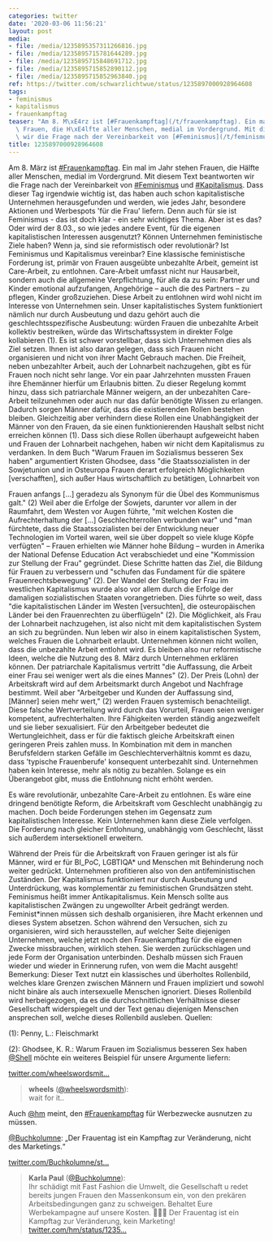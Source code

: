 ```yaml
---
categories: twitter
date: '2020-03-06 11:56:21'
layout: post
media:
- file: /media/1235895357311266816.jpg
- file: /media/1235895715781644289.jpg
- file: /media/1235895715848691712.jpg
- file: /media/1235895715852890112.jpg
- file: /media/1235895715852963840.jpg
ref: https://twitter.com/schwarzlichtwue/status/1235897000928964608
tags:
- feminismus
- kapitalismus
- frauenkampftag
teaser: "Am 8. M\xE4rz ist [#Frauenkampftag](/t/frauenkampftag). Ein mal im Jahr stehen\
  \ Frauen, die H\xE4lfte aller Menschen, medial im Vordergrund. Mit diesem Text beantworten\
  \ wir die Frage nach der Vereinbarkeit von [#Feminismus](/t/feminismus) und [#Kapitalismus](/t/kapitalismus). "
title: 1235897000928964608
---
```

Am 8. März ist [#Frauenkampftag](/t/frauenkampftag). Ein mal im Jahr stehen Frauen, die Hälfte aller Menschen, medial im Vordergrund. Mit diesem Text beantworten wir die Frage nach der Vereinbarkeit von [#Feminismus](/t/feminismus) und [#Kapitalismus](/t/kapitalismus). 
Dass dieser Tag irgendwie wichtig ist, das haben auch schon kapitalistische Unternehmen herausgefunden und werden, wie jedes Jahr, besondere Aktionen und Werbespots 'für die Frau' liefern. Denn auch für sie ist Feminismus - das ist doch klar - ein sehr wichtiges Thema. 
Aber ist es das? Oder wird der 8.03., so wie jedes andere Event, für die eigenen kapitalistischen Interessen ausgenutzt? Können Unternehmen feministische Ziele haben? Wenn ja, sind sie reformistisch oder revolutionär? Ist Feminismus und Kapitalismus vereinbar?
Eine klassische feministische Forderung ist, primär von Frauen ausgeübte unbezahlte Arbeit, gemeint ist Care-Arbeit, zu entlohnen.
Care-Arbeit umfasst nicht nur Hausarbeit, sondern auch die allgemeine Verpflichtung, für alle da zu sein: Partner und Kinder emotional aufzufangen, Angehörige – auch die des Partners – zu pflegen, Kinder großzuziehen.
Diese Arbeit zu entlohnen wird wohl nicht im Interesse von Unternehmen sein.
Unser kapitalistisches System funktioniert nämlich nur durch Ausbeutung und dazu gehört auch die geschlechtsspezifische Ausbeutung: würden Frauen die unbezahlte Arbeit kollektiv bestreiken, würde das Wirtschaftssystem in direkter Folge kollabieren (1).
Es ist schwer vorstellbar, dass sich Unternehmen dies als Ziel setzen. Ihnen ist also daran gelegen, dass sich Frauen nicht organisieren und nicht von ihrer Macht Gebrauch machen.
Die Freiheit, neben unbezahlter Arbeit, auch der Lohnarbeit nachzugehen, gibt es für Frauen noch nicht sehr lange. Vor ein paar Jahrzehnten mussten Frauen ihre Ehemänner hierfür um Erlaubnis bitten.
Zu dieser Regelung kommt hinzu, dass sich patriarchale Männer weigern, an der unbezahlten Care-Arbeit teilzunehmen oder auch nur das dafür benötigte Wissen zu erlangen. Dadurch sorgen Männer dafür, dass die existierenden Rollen bestehen bleiben.
Gleichzeitig aber verhindern diese Rollen eine Unabhängigkeit der Männer von den Frauen, da sie einen funktionierenden Haushalt selbst nicht erreichen können (1).
Dass sich diese Rollen überhaupt aufgeweicht haben und Frauen der Lohnarbeit nachgehen, haben wir nicht dem Kapitalismus zu verdanken.
In dem Buch "Warum Frauen im Sozialismus besseren Sex haben" argumentiert Kristen Ghodsee, dass "die Staatssozialisten in der Sowjetunion und in Osteuropa Frauen derart erfolgreich Möglichkeiten [verschafften], sich außer Haus wirtschaftlich zu betätigen, 
 Lohnarbeit von

Frauen anfangs […] geradezu als Synonym für die Übel des Kommunismus galt." (2)
Weil aber die Erfolge der Sowjets, darunter vor allem in der Raumfahrt, dem Westen vor Augen führte, "mit welchen Kosten die Aufrechterhaltung der […] Geschlechterrollen verbunden war" und "man fürchtete, dass die Staatssozialisten bei der Entwicklung neuer Technologien 
 im Vorteil waren, weil sie über doppelt so viele kluge Köpfe verfügten" – Frauen erhielten wie Männer hohe Bildung – wurden in Amerika der National Defense Education Act verabschiedet und eine "Kommission zur Stellung der Frau" gegründet.
Diese Schritte hatten das Ziel, die Bildung für Frauen zu verbessern und "schufen das Fundament für die spätere Frauenrechtsbewegung" (2).
Der Wandel der Stellung der Frau im westlichen Kapitalismus wurde also vor allem durch die Erfolge der damaligen sozialistischen Staaten vorangetrieben.
Dies führte so weit, dass "die kapitalistischen Länder im Westen [versuchten], die osteuropäischen Länder bei den Frauenrechten zu überflügeln" (2). Die Möglichkeit, als Frau der Lohnarbeit nachzugehen, ist also nicht mit dem kapitalistischen System an sich zu begründen.
Nun leben wir also in einem kapitalistischen System, welches Frauen die Lohnarbeit erlaubt. Unternehmen können nicht wollen, dass die unbezahlte Arbeit entlohnt wird. Es bleiben also nur reformistische Ideen, welche die Nutzung des 8. März durch Unternehmen erklären können.
Der patriarchale Kapitalismus vertritt "die Auffassung, die Arbeit einer Frau sei weniger wert als die eines Mannes" (2). Der Preis (Lohn) der Arbeitskraft wird auf dem Arbeitsmarkt durch Angebot und Nachfrage bestimmt.
Weil aber "Arbeitgeber und Kunden der Auffassung sind, [Männer] seien mehr wert," (2) werden Frauen systemisch benachteiligt. Diese falsche Wertverteilung wird durch das Vorurteil, Frauen seien weniger kompetent, aufrechterhalten.
Ihre Fähigkeiten werden ständig angezweifelt und sie lieber sexualisiert. Für den Arbeitgeber bedeutet die Wertungleichheit, dass er für die faktisch gleiche Arbeitskraft einen geringeren Preis zahlen muss.
In Kombination mit dem in manchen Berufsfeldern starken Gefälle im Geschlechterverhältnis kommt es dazu, dass 'typische Frauenberufe' konsequent unterbezahlt sind. Unternehmen haben kein Interesse, mehr als nötig zu bezahlen.
Solange es ein Überangebot gibt, muss die Entlohnung nicht erhöht werden.



Es wäre revolutionär, unbezahlte Care-Arbeit zu entlohnen. Es wäre eine dringend benötigte Reform, die Arbeitskraft vom Geschlecht unabhängig zu machen.
Doch beide Forderungen stehen im Gegensatz zum kapitalistischen Interesse. Kein Unternehmen kann diese Ziele verfolgen.
Die Forderung nach gleicher Entlohnung, unabhängig vom Geschlecht, lässt sich außerdem intersektionell erweitern.



Während der Preis für die Arbeitskraft von Frauen geringer ist als für Männer, wird er für BI_PoC, LGBTIQA\* und Menschen mit Behinderung noch weiter gedrückt.
Unternehmen profitieren also von den antifeministischen Zuständen. Der Kapitalismus funktioniert nur durch Ausbeutung und Unterdrückung, was komplementär zu feministischen Grundsätzen steht.
Feminismus heißt immer Antikapitalismus. Kein Mensch sollte aus kapitalistischen Zwängen zu ungewollter Arbeit gedrängt werden.
Feminist\*innen müssen sich deshalb organisieren, ihre Macht erkennen und dieses System absetzen.
Schon während den Versuchen, sich zu organisieren, wird sich herausstellen, auf welcher Seite diejenigen Unternehmen, welche jetzt noch den Frauenkampftag für die eigenen Zwecke missbrauchen, wirklich stehen. Sie werden zurückschlagen und jede Form der Organisation unterbinden.
Deshalb müssen sich Frauen wieder und wieder in Erinnerung rufen, von wem die Macht ausgeht!
Bemerkung: Dieser Text nutzt ein klassisches und überholtes Rollenbild, welches klare Grenzen zwischen Männern und Frauen impliziert und sowohl nicht binäre als auch intersexuelle Menschen ignoriert.
Dieses Rollenbild wird herbeigezogen, da es die durchschnittlichen Verhältnisse dieser Gesellschaft widerspiegelt und der Text genau diejenigen Menschen ansprechen soll, welche dieses Rollenbild ausleben.
Quellen:

(1): Penny, L.: Fleischmarkt

(2): Ghodsee, K. R.: Warum Frauen im Sozialismus besseren Sex haben
[@Shell](https://twitter.com/Shell) möchte ein weiteres Beispiel für unsere Argumente liefern:

[twitter.com/wheelswordsmit…](https://twitter.com/wheelswordsmith/status/1236027772608245760?s=19)
> <b>wheels</b> ([@wheelswordsmith](https://twitter.com/wheelswordsmith)):  
>wait for it..   


Auch [@hm](https://twitter.com/hm) meint, den [#Frauenkampftag](/t/frauenkampftag) für Werbezwecke ausnutzen zu müssen.



[@Buchkolumne](https://twitter.com/Buchkolumne): „Der Frauentag ist ein Kampftag zur Veränderung, nicht des Marketings.“

[twitter.com/Buchkolumne/st…](https://twitter.com/Buchkolumne/status/1236592382331756544?s=19)
> <b>Karla Paul</b> ([@Buchkolumne](https://twitter.com/Buchkolumne)):  
>Ihr schädigt mit Fast Fashion die Umwelt, die Gesellschaft u redet bereits jungen Frauen den Massenkonsum ein, von den prekären Arbeitsbedingungen ganz zu schweigen. Behaltet Eure Werbekampagne auf unsere Kosten. 🤷🏻‍♀️ Der Frauentag ist ein Kampftag zur Veränderung, kein Marketing! [twitter.com/hm/status/1235…](https://twitter.com/hm/status/1235956805336993799)  

